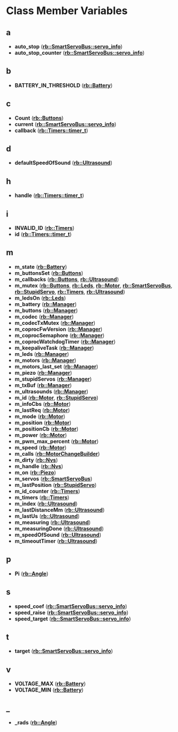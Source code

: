 
# Class Member Variables


## a

* **auto\_stop** ([**rb::SmartServoBus::servo\_info**](structrb_1_1SmartServoBus_1_1servo__info.md))
* **auto\_stop\_counter** ([**rb::SmartServoBus::servo\_info**](structrb_1_1SmartServoBus_1_1servo__info.md))


## b

* **BATTERY\_IN\_THRESHOLD** ([**rb::Battery**](classrb_1_1Battery.md))


## c

* **Count** ([**rb::Buttons**](classrb_1_1Buttons.md))
* **current** ([**rb::SmartServoBus::servo\_info**](structrb_1_1SmartServoBus_1_1servo__info.md))
* **callback** ([**rb::Timers::timer\_t**](structrb_1_1Timers_1_1timer__t.md))


## d

* **defaultSpeedOfSound** ([**rb::Ultrasound**](classrb_1_1Ultrasound.md))


## h

* **handle** ([**rb::Timers::timer\_t**](structrb_1_1Timers_1_1timer__t.md))


## i

* **INVALID\_ID** ([**rb::Timers**](classrb_1_1Timers.md))
* **id** ([**rb::Timers::timer\_t**](structrb_1_1Timers_1_1timer__t.md))


## m

* **m\_state** ([**rb::Battery**](classrb_1_1Battery.md))
* **m\_buttonsSet** ([**rb::Buttons**](classrb_1_1Buttons.md))
* **m\_callbacks** ([**rb::Buttons**](classrb_1_1Buttons.md), [**rb::Ultrasound**](classrb_1_1Ultrasound.md))
* **m\_mutex** ([**rb::Buttons**](classrb_1_1Buttons.md), [**rb::Leds**](classrb_1_1Leds.md), [**rb::Motor**](classrb_1_1Motor.md), [**rb::SmartServoBus**](classrb_1_1SmartServoBus.md), [**rb::StupidServo**](classrb_1_1StupidServo.md), [**rb::Timers**](classrb_1_1Timers.md), [**rb::Ultrasound**](classrb_1_1Ultrasound.md))
* **m\_ledsOn** ([**rb::Leds**](classrb_1_1Leds.md))
* **m\_battery** ([**rb::Manager**](classrb_1_1Manager.md))
* **m\_buttons** ([**rb::Manager**](classrb_1_1Manager.md))
* **m\_codec** ([**rb::Manager**](classrb_1_1Manager.md))
* **m\_codecTxMutex** ([**rb::Manager**](classrb_1_1Manager.md))
* **m\_coprocFwVersion** ([**rb::Manager**](classrb_1_1Manager.md))
* **m\_coprocSemaphore** ([**rb::Manager**](classrb_1_1Manager.md))
* **m\_coprocWatchdogTimer** ([**rb::Manager**](classrb_1_1Manager.md))
* **m\_keepaliveTask** ([**rb::Manager**](classrb_1_1Manager.md))
* **m\_leds** ([**rb::Manager**](classrb_1_1Manager.md))
* **m\_motors** ([**rb::Manager**](classrb_1_1Manager.md))
* **m\_motors\_last\_set** ([**rb::Manager**](classrb_1_1Manager.md))
* **m\_piezo** ([**rb::Manager**](classrb_1_1Manager.md))
* **m\_stupidServos** ([**rb::Manager**](classrb_1_1Manager.md))
* **m\_txBuf** ([**rb::Manager**](classrb_1_1Manager.md))
* **m\_ultrasounds** ([**rb::Manager**](classrb_1_1Manager.md))
* **m\_id** ([**rb::Motor**](classrb_1_1Motor.md), [**rb::StupidServo**](classrb_1_1StupidServo.md))
* **m\_infoCbs** ([**rb::Motor**](classrb_1_1Motor.md))
* **m\_lastReq** ([**rb::Motor**](classrb_1_1Motor.md))
* **m\_mode** ([**rb::Motor**](classrb_1_1Motor.md))
* **m\_position** ([**rb::Motor**](classrb_1_1Motor.md))
* **m\_positionCb** ([**rb::Motor**](classrb_1_1Motor.md))
* **m\_power** ([**rb::Motor**](classrb_1_1Motor.md))
* **m\_pwm\_max\_percent** ([**rb::Motor**](classrb_1_1Motor.md))
* **m\_speed** ([**rb::Motor**](classrb_1_1Motor.md))
* **m\_calls** ([**rb::MotorChangeBuilder**](classrb_1_1MotorChangeBuilder.md))
* **m\_dirty** ([**rb::Nvs**](classrb_1_1Nvs.md))
* **m\_handle** ([**rb::Nvs**](classrb_1_1Nvs.md))
* **m\_on** ([**rb::Piezo**](classrb_1_1Piezo.md))
* **m\_servos** ([**rb::SmartServoBus**](classrb_1_1SmartServoBus.md))
* **m\_lastPosition** ([**rb::StupidServo**](classrb_1_1StupidServo.md))
* **m\_id\_counter** ([**rb::Timers**](classrb_1_1Timers.md))
* **m\_timers** ([**rb::Timers**](classrb_1_1Timers.md))
* **m\_index** ([**rb::Ultrasound**](classrb_1_1Ultrasound.md))
* **m\_lastDistanceMm** ([**rb::Ultrasound**](classrb_1_1Ultrasound.md))
* **m\_lastUs** ([**rb::Ultrasound**](classrb_1_1Ultrasound.md))
* **m\_measuring** ([**rb::Ultrasound**](classrb_1_1Ultrasound.md))
* **m\_measuringDone** ([**rb::Ultrasound**](classrb_1_1Ultrasound.md))
* **m\_speedOfSound** ([**rb::Ultrasound**](classrb_1_1Ultrasound.md))
* **m\_timeoutTimer** ([**rb::Ultrasound**](classrb_1_1Ultrasound.md))


## p

* **Pi** ([**rb::Angle**](classrb_1_1Angle.md))


## s

* **speed\_coef** ([**rb::SmartServoBus::servo\_info**](structrb_1_1SmartServoBus_1_1servo__info.md))
* **speed\_raise** ([**rb::SmartServoBus::servo\_info**](structrb_1_1SmartServoBus_1_1servo__info.md))
* **speed\_target** ([**rb::SmartServoBus::servo\_info**](structrb_1_1SmartServoBus_1_1servo__info.md))


## t

* **target** ([**rb::SmartServoBus::servo\_info**](structrb_1_1SmartServoBus_1_1servo__info.md))


## v

* **VOLTAGE\_MAX** ([**rb::Battery**](classrb_1_1Battery.md))
* **VOLTAGE\_MIN** ([**rb::Battery**](classrb_1_1Battery.md))


## _

* **\_rads** ([**rb::Angle**](classrb_1_1Angle.md))

